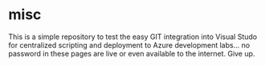 # misc

This is a simple repository to test the easy GIT integration into Visual Studo for centralized scripting and deployment to Azure development labs... no password in these pages are live or even available to the internet.  Give up.
